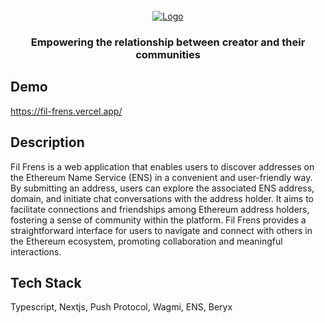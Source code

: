<!-- PROJECT LOGO -->
<br />
<div align="center">
  <a href="">
    <img src="https://github.com/aeither/fil-frens/assets/36173828/b51a44d2-0d7c-4fe0-bd69-dbf1eae68aad" alt="Logo" >
  </a>

  <h3 align="center">Empowering the relationship between creator and their communities</h3>

</div>

## Demo

https://fil-frens.vercel.app/

## Description

Fil Frens is a web application that enables users to discover addresses on the Ethereum Name Service (ENS) in a convenient and user-friendly way. By submitting an address, users can explore the associated ENS address, domain, and initiate chat conversations with the address holder. It aims to facilitate connections and friendships among Ethereum address holders, fostering a sense of community within the platform. Fil Frens provides a straightforward interface for users to navigate and connect with others in the Ethereum ecosystem, promoting collaboration and meaningful interactions.

## Tech Stack

Typescript, Nextjs, Push Protocol, Wagmi, ENS, Beryx


